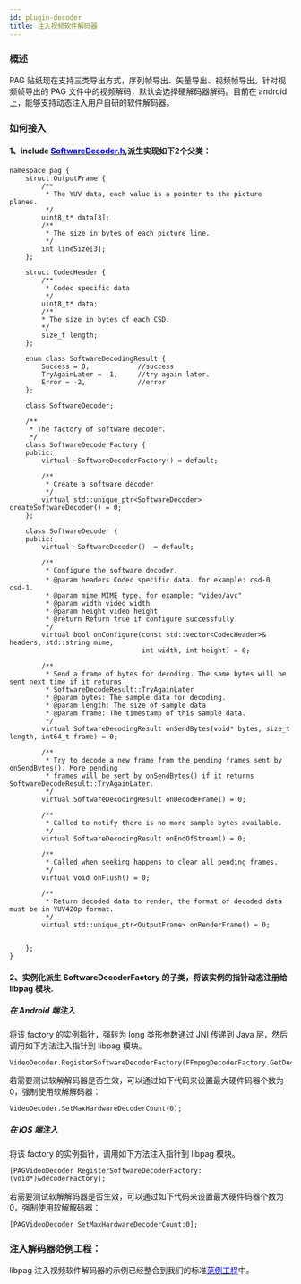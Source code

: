 ```yaml
---
id: plugin-decoder
title: 注入视频软件解码器
---
```


### 概述
PAG 贴纸现在支持三类导出方式，序列帧导出、矢量导出、视频帧导出。针对视频帧导出的 PAG 文件中的视频解码，默认会选择硬解码器解码。目前在 android 上，能够支持动态注入用户自研的软件解码器。

### 如何接入
#### 1、include [<font color=blue>SoftwareDecoder.h</font>](/file/SoftwareDecoder.h),派生实现如下2个父类：

```
namespace pag {
    struct OutputFrame {
        /**
         * The YUV data, each value is a pointer to the picture planes.
         */
        uint8_t* data[3];
        /**
         * The size in bytes of each picture line.
         */
        int lineSize[3];
    };

    struct CodecHeader {
        /**
         * Codec specific data
         */
        uint8_t* data;
        /**
        * The size in bytes of each CSD.
        */
        size_t length;
    };

    enum class SoftwareDecodingResult {
        Success = 0,            //success
        TryAgainLater = -1,     //try again later.
        Error = -2,             //error
    };

    class SoftwareDecoder;

    /**
     * The factory of software decoder.
     */
    class SoftwareDecoderFactory {
    public:
        virtual ~SoftwareDecoderFactory() = default;

        /**
         * Create a software decoder
         */
        virtual std::unique_ptr<SoftwareDecoder> createSoftwareDecoder() = 0;
    };

    class SoftwareDecoder {
    public:
        virtual ~SoftwareDecoder()  = default;

        /**
         * Configure the software decoder.
         * @param headers Codec specific data. for example: csd-0、csd-1.
         * @param mime MIME type. for example: "video/avc"
         * @param width video width
         * @param height video height
         * @return Return true if configure successfully.
         */
        virtual bool onConfigure(const std::vector<CodecHeader>& headers, std::string mime,
                                 int width, int height) = 0;

        /**
         * Send a frame of bytes for decoding. The same bytes will be sent next time if it returns
         * SoftwareDecodeResult::TryAgainLater
         * @param bytes: The sample data for decoding.
         * @param length: The size of sample data
         * @param frame: The timestamp of this sample data.
         */
        virtual SoftwareDecodingResult onSendBytes(void* bytes, size_t length, int64_t frame) = 0;

        /**
         * Try to decode a new frame from the pending frames sent by onSendBytes(). More pending
         * frames will be sent by onSendBytes() if it returns SoftwareDecodeResult::TryAgainLater.
         */
        virtual SoftwareDecodingResult onDecodeFrame() = 0;
        
        /**
         * Called to notify there is no more sample bytes available.
         */
        virtual SoftwareDecodingResult onEndOfStream() = 0;
        
        /**
         * Called when seeking happens to clear all pending frames.
         */
        virtual void onFlush() = 0;

        /**
         * Return decoded data to render, the format of decoded data must be in YUV420p format.
         */
        virtual std::unique_ptr<OutputFrame> onRenderFrame() = 0;

        
    };
}

```
#### 2、实例化派生 SoftwareDecoderFactory 的子类，将该实例的指针动态注册给 libpag 模块.

##### 在 Android 端注入
将该 factory 的实例指针，强转为 long 类形参数通过 JNI 传递到 Java 层，然后调用如下方法注入指针到 libpag 模块。
```
VideoDecoder.RegisterSoftwareDecoderFactory(FFmpegDecoderFactory.GetDecoderFactory());
```
若需要测试软解解码器是否生效，可以通过如下代码来设置最大硬件码器个数为0，强制使用软解解码器：
```
VideoDecoder.SetMaxHardwareDecoderCount(0);
```

##### 在 iOS 端注入
将该 factory 的实例指针，调用如下方法注入指针到 libpag 模块。
```
[PAGVideoDecoder RegisterSoftwareDecoderFactory:(void*)&decoderFactory];
```
若需要测试软解解码器是否生效，可以通过如下代码来设置最大硬件码器个数为0，强制使用软解解码器：
```
[PAGVideoDecoder SetMaxHardwareDecoderCount:0];
```

### 注入解码器范例工程：
libpag 注入视频软件解码器的示例已经整合到我们的标准[<font color=blue>范例工程</font>](/docs/sdk.html)中。